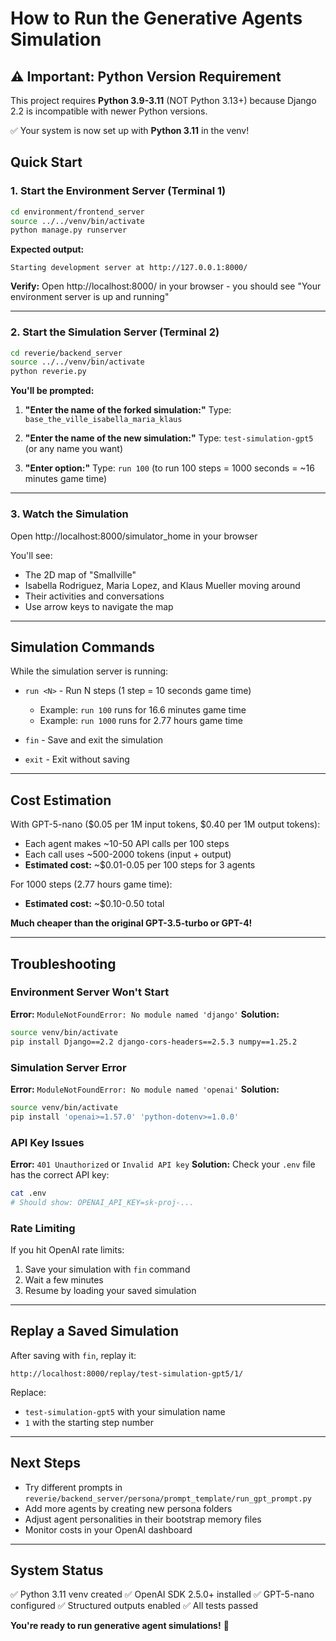 # How to Run the Generative Agents Simulation

## ⚠️ Important: Python Version Requirement

This project requires **Python 3.9-3.11** (NOT Python 3.13+) because Django 2.2 is incompatible with newer Python versions.

✅ Your system is now set up with **Python 3.11** in the venv!

## Quick Start

### 1. Start the Environment Server (Terminal 1)

```bash
cd environment/frontend_server
source ../../venv/bin/activate
python manage.py runserver
```

**Expected output:**
```
Starting development server at http://127.0.0.1:8000/
```

**Verify:** Open http://localhost:8000/ in your browser - you should see "Your environment server is up and running"

---

### 2. Start the Simulation Server (Terminal 2)

```bash
cd reverie/backend_server
source ../../venv/bin/activate
python reverie.py
```

**You'll be prompted:**

1. **"Enter the name of the forked simulation:"**
   Type: `base_the_ville_isabella_maria_klaus`

2. **"Enter the name of the new simulation:"**
   Type: `test-simulation-gpt5` (or any name you want)

3. **"Enter option:"**
   Type: `run 100` (to run 100 steps = 1000 seconds = ~16 minutes game time)

---

### 3. Watch the Simulation

Open http://localhost:8000/simulator_home in your browser

You'll see:
- The 2D map of "Smallville"
- Isabella Rodriguez, Maria Lopez, and Klaus Mueller moving around
- Their activities and conversations
- Use arrow keys to navigate the map

---

## Simulation Commands

While the simulation server is running:

- `run <N>` - Run N steps (1 step = 10 seconds game time)
  - Example: `run 100` runs for 16.6 minutes game time
  - Example: `run 1000` runs for 2.77 hours game time

- `fin` - Save and exit the simulation

- `exit` - Exit without saving

---

## Cost Estimation

With GPT-5-nano ($0.05 per 1M input tokens, $0.40 per 1M output tokens):

- Each agent makes ~10-50 API calls per 100 steps
- Each call uses ~500-2000 tokens (input + output)
- **Estimated cost:** ~$0.01-0.05 per 100 steps for 3 agents

For 1000 steps (2.77 hours game time):
- **Estimated cost:** ~$0.10-0.50 total

**Much cheaper than the original GPT-3.5-turbo or GPT-4!**

---

## Troubleshooting

### Environment Server Won't Start

**Error:** `ModuleNotFoundError: No module named 'django'`
**Solution:**
```bash
source venv/bin/activate
pip install Django==2.2 django-cors-headers==2.5.3 numpy==1.25.2
```

### Simulation Server Error

**Error:** `ModuleNotFoundError: No module named 'openai'`
**Solution:**
```bash
source venv/bin/activate
pip install 'openai>=1.57.0' 'python-dotenv>=1.0.0'
```

### API Key Issues

**Error:** `401 Unauthorized` or `Invalid API key`
**Solution:** Check your `.env` file has the correct API key:
```bash
cat .env
# Should show: OPENAI_API_KEY=sk-proj-...
```

### Rate Limiting

If you hit OpenAI rate limits:
1. Save your simulation with `fin` command
2. Wait a few minutes
3. Resume by loading your saved simulation

---

## Replay a Saved Simulation

After saving with `fin`, replay it:

```
http://localhost:8000/replay/test-simulation-gpt5/1/
```

Replace:
- `test-simulation-gpt5` with your simulation name
- `1` with the starting step number

---

## Next Steps

- Try different prompts in `reverie/backend_server/persona/prompt_template/run_gpt_prompt.py`
- Add more agents by creating new persona folders
- Adjust agent personalities in their bootstrap memory files
- Monitor costs in your OpenAI dashboard

---

## System Status

✅ Python 3.11 venv created
✅ OpenAI SDK 2.5.0+ installed
✅ GPT-5-nano configured
✅ Structured outputs enabled
✅ All tests passed

**You're ready to run generative agent simulations!** 🎉
